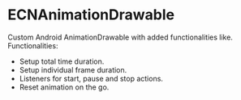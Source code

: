 # ECNAnimationDrawable
Custom Android AnimationDrawable with added functionalities like.
Functionalities:
  - Setup total time duration.
  - Setup individual frame duration.
  - Listeners for start, pause and stop actions.
  - Reset animation on the go.
